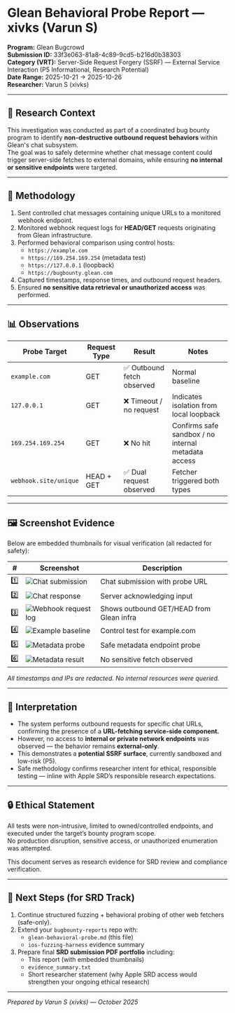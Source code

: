 # Glean Behavioral Probe Report — xivks (Varun S)

**Program:** Glean Bugcrowd  
**Submission ID:** 33f3e063-81a8-4c89-9cd5-b216d0b38303  
**Category (VRT):** Server-Side Request Forgery (SSRF) — External Service Interaction (P5 Informational, Research Potential)  
**Date Range:** 2025-10-21 → 2025-10-26  
**Researcher:** Varun S (xivks)  

---

## 🧠 Research Context

This investigation was conducted as part of a coordinated bug bounty program to identify **non-destructive outbound request behaviors** within Glean's chat subsystem.  
The goal was to safely determine whether chat message content could trigger server-side fetches to external domains, while ensuring **no internal or sensitive endpoints** were targeted.

---

## 🧪 Methodology

1. Sent controlled chat messages containing unique URLs to a monitored webhook endpoint.
2. Monitored webhook request logs for **HEAD/GET** requests originating from Glean infrastructure.
3. Performed behavioral comparison using control hosts:
   - `https://example.com`
   - `https://169.254.169.254` (metadata test)
   - `https://127.0.0.1` (loopback)
   - `https://bugbounty.glean.com`
4. Captured timestamps, response times, and outbound request headers.
5. Ensured **no sensitive data retrieval or unauthorized access** was performed.

---

## 📊 Observations

| Probe Target | Request Type | Result | Notes |
|---------------|---------------|--------|--------|
| `example.com` | GET | ✅ Outbound fetch observed | Normal baseline |
| `127.0.0.1` | GET | ❌ Timeout / no request | Indicates isolation from local loopback |
| `169.254.169.254` | GET | ❌ No hit | Confirms safe sandbox / no internal metadata access |
| `webhook.site/unique` | HEAD + GET | ✅ Dual request observed | Fetcher triggered both types |

---

## 🖼️ Screenshot Evidence

Below are embedded thumbnails for visual verification (all redacted for safety):

| # | Screenshot | Description |
|---|-------------|-------------|
| 1️⃣ | ![Chat submission](screenshots/20251021_10_chat_submission.png) | Chat submission with probe URL |
| 2️⃣ | ![Chat response](screenshots/20251021_10_chat_response.png) | Server acknowledging input |
| 3️⃣ | ![Webhook request log](screenshots/20251021_webhook_request_log.png) | Shows outbound GET/HEAD from Glean infra |
| 4️⃣ | ![Example baseline](screenshots/20251021_example_chat_response.png) | Control test for example.com |
| 5️⃣ | ![Metadata probe](screenshots/20251021_169_chat_submission.png) | Safe metadata endpoint probe |
| 6️⃣ | ![Metadata result](screenshots/20251021_169_chat_response.png) | No sensitive fetch observed |

_All timestamps and IPs are redacted. No internal resources were queried._

---

## 🧩 Interpretation

- The system performs outbound requests for specific chat URLs, confirming the presence of a **URL-fetching service-side component.**
- However, no access to **internal or private network endpoints** was observed — the behavior remains **external-only**.
- This demonstrates a **potential SSRF surface**, currently sandboxed and low-risk (P5).
- Safe methodology confirms researcher intent for ethical, responsible testing — inline with Apple SRD’s responsible research expectations.

---

## 🔒 Ethical Statement

All tests were non-intrusive, limited to owned/controlled endpoints, and executed under the target’s bounty program scope.  
No production disruption, sensitive access, or unauthorized enumeration was attempted.  

This document serves as research evidence for SRD review and compliance verification.

---

## 🧭 Next Steps (for SRD Track)

1. Continue structured fuzzing + behavioral probing of other web fetchers (safe-only).  
2. Extend your `bugbounty-reports` repo with:
   - `glean-behavioral-probe.md` (this file)
   - `ios-fuzzing-harness` evidence summary
3. Prepare final **SRD submission PDF portfolio** including:
   - This report (with embedded thumbnails)
   - `evidence_summary.txt`
   - Short researcher statement (why Apple SRD access would strengthen your ongoing ethical research)

---

*Prepared by Varun S (xivks) — October 2025*
